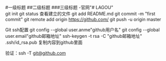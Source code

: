 #一级标题
##二级标题
###三级标题
-官网"# LAGOU"  
git init
git status   查看建立的文件
git add README.md
git commit -m "first commit"
git remote add origin https://github.com/
git push -u origin master


Git ssh配置
git config --global user.anme"github用户名"
git config --global user.email"github邮箱地址"
ssh-keygen -t rsa -C "github邮箱地址"
.ssh/id_rsa.pub 复制内容到github里面

验证：ssh -T git@github.com